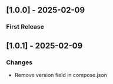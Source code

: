 ## [1.0.0] - 2025-02-09

### First Release

## [1.0.1] - 2025-02-09

### Changes
- Remove version field in compose.json